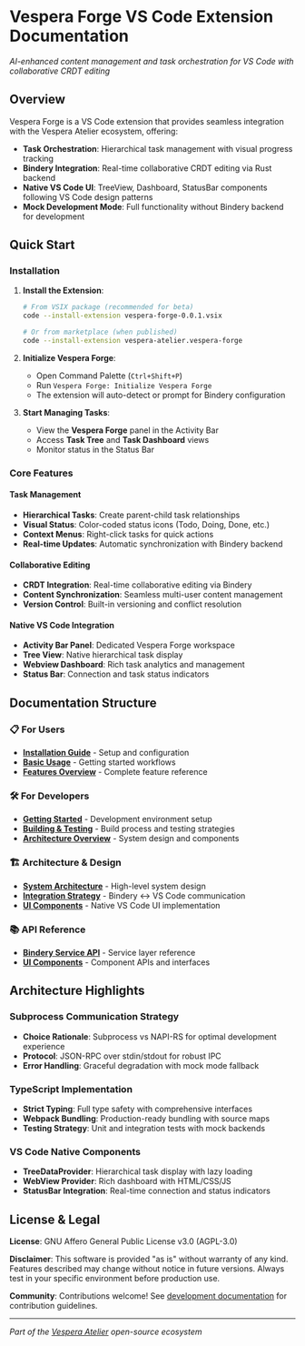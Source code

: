 # Vespera Forge VS Code Extension Documentation

*AI-enhanced content management and task orchestration for VS Code with collaborative CRDT editing*

## Overview

Vespera Forge is a VS Code extension that provides seamless integration with the Vespera Atelier ecosystem, offering:

- **Task Orchestration**: Hierarchical task management with visual progress tracking
- **Bindery Integration**: Real-time collaborative CRDT editing via Rust backend
- **Native VS Code UI**: TreeView, Dashboard, StatusBar components following VS Code design patterns
- **Mock Development Mode**: Full functionality without Bindery backend for development

## Quick Start

### Installation

1. **Install the Extension**:
   ```bash
   # From VSIX package (recommended for beta)
   code --install-extension vespera-forge-0.0.1.vsix
   
   # Or from marketplace (when published)
   code --install-extension vespera-atelier.vespera-forge
   ```

2. **Initialize Vespera Forge**:
   - Open Command Palette (`Ctrl+Shift+P`)
   - Run `Vespera Forge: Initialize Vespera Forge`
   - The extension will auto-detect or prompt for Bindery configuration

3. **Start Managing Tasks**:
   - View the **Vespera Forge** panel in the Activity Bar
   - Access **Task Tree** and **Task Dashboard** views
   - Monitor status in the Status Bar

### Core Features

#### Task Management
- **Hierarchical Tasks**: Create parent-child task relationships
- **Visual Status**: Color-coded status icons (Todo, Doing, Done, etc.)
- **Context Menus**: Right-click tasks for quick actions
- **Real-time Updates**: Automatic synchronization with Bindery backend

#### Collaborative Editing
- **CRDT Integration**: Real-time collaborative editing via Bindery
- **Content Synchronization**: Seamless multi-user content management
- **Version Control**: Built-in versioning and conflict resolution

#### Native VS Code Integration
- **Activity Bar Panel**: Dedicated Vespera Forge workspace
- **Tree View**: Native hierarchical task display
- **Webview Dashboard**: Rich task analytics and management
- **Status Bar**: Connection and task status indicators

## Documentation Structure

### 📋 For Users
- **[Installation Guide](user-guide/installation.md)** - Setup and configuration
- **[Basic Usage](user-guide/basic-usage.md)** - Getting started workflows  
- **[Features Overview](user-guide/features.md)** - Complete feature reference

### 🛠️ For Developers
- **[Getting Started](development/getting-started.md)** - Development environment setup
- **[Building & Testing](development/building.md)** - Build process and testing strategies
- **[Architecture Overview](architecture/overview.md)** - System design and components

### 🏗️ Architecture & Design
- **[System Architecture](architecture/overview.md)** - High-level system design
- **[Integration Strategy](architecture/integration-layer.md)** - Bindery ↔ VS Code communication
- **[UI Components](architecture/ui-components.md)** - Native VS Code UI implementation

### 📚 API Reference
- **[Bindery Service API](api/bindery-service.md)** - Service layer reference
- **[UI Components](api/ui-components.md)** - Component APIs and interfaces

## Architecture Highlights

### Subprocess Communication Strategy
- **Choice Rationale**: Subprocess vs NAPI-RS for optimal development experience
- **Protocol**: JSON-RPC over stdin/stdout for robust IPC
- **Error Handling**: Graceful degradation with mock mode fallback

### TypeScript Implementation
- **Strict Typing**: Full type safety with comprehensive interfaces
- **Webpack Bundling**: Production-ready bundling with source maps
- **Testing Strategy**: Unit and integration tests with mock backends

### VS Code Native Components
- **TreeDataProvider**: Hierarchical task display with lazy loading
- **WebView Provider**: Rich dashboard with HTML/CSS/JS
- **StatusBar Integration**: Real-time connection and status indicators

## License & Legal

**License**: GNU Affero General Public License v3.0 (AGPL-3.0)

**Disclaimer**: This software is provided "as is" without warranty of any kind. Features described may change without notice in future versions. Always test in your specific environment before production use.

**Community**: Contributions welcome! See [development documentation](development/) for contribution guidelines.

---

*Part of the [Vespera Atelier](https://github.com/vespera-atelier/vespera-atelier) open-source ecosystem*